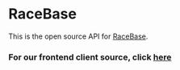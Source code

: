 # RaceBase
This is the open source API for [RaceBase](https://racebase.io).

### For our frontend client source, click [here](https://github.com/racebase-io/racebase-client)